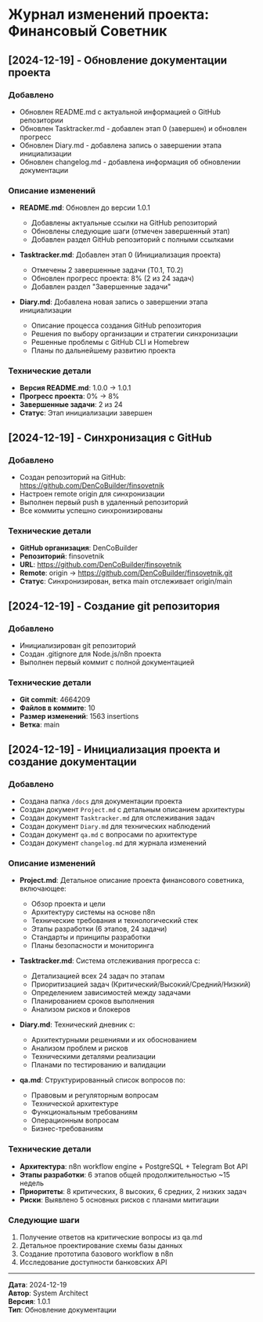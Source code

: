 # Журнал изменений проекта: Финансовый Советник

## [2024-12-19] - Обновление документации проекта

### Добавлено
- Обновлен README.md с актуальной информацией о GitHub репозитории
- Обновлен Tasktracker.md - добавлен этап 0 (завершен) и обновлен прогресс
- Обновлен Diary.md - добавлена запись о завершении этапа инициализации
- Обновлен changelog.md - добавлена информация об обновлении документации

### Описание изменений
- **README.md**: Обновлен до версии 1.0.1
  - Добавлены актуальные ссылки на GitHub репозиторий
  - Обновлены следующие шаги (отмечен завершенный этап)
  - Добавлен раздел GitHub репозиторий с полными ссылками
  
- **Tasktracker.md**: Добавлен этап 0 (Инициализация проекта)
  - Отмечены 2 завершенные задачи (T0.1, T0.2)
  - Обновлен прогресс проекта: 8% (2 из 24 задач)
  - Добавлен раздел "Завершенные задачи"
  
- **Diary.md**: Добавлена новая запись о завершении этапа инициализации
  - Описание процесса создания GitHub репозитория
  - Решения по выбору организации и стратегии синхронизации
  - Решенные проблемы с GitHub CLI и Homebrew
  - Планы по дальнейшему развитию проекта

### Технические детали
- **Версия README.md**: 1.0.0 → 1.0.1
- **Прогресс проекта**: 0% → 8%
- **Завершенные задачи**: 2 из 24
- **Статус**: Этап инициализации завершен

## [2024-12-19] - Синхронизация с GitHub

### Добавлено
- Создан репозиторий на GitHub: https://github.com/DenCoBuilder/finsovetnik
- Настроен remote origin для синхронизации
- Выполнен первый push в удаленный репозиторий
- Все коммиты успешно синхронизированы

### Технические детали
- **GitHub организация**: DenCoBuilder
- **Репозиторий**: finsovetnik
- **URL**: https://github.com/DenCoBuilder/finsovetnik
- **Remote**: origin -> https://github.com/DenCoBuilder/finsovetnik.git
- **Статус**: Синхронизирован, ветка main отслеживает origin/main

## [2024-12-19] - Создание git репозитория

### Добавлено
- Инициализирован git репозиторий
- Создан .gitignore для Node.js/n8n проекта
- Выполнен первый коммит с полной документацией

### Технические детали
- **Git commit**: 4664209
- **Файлов в коммите**: 10
- **Размер изменений**: 1563 insertions
- **Ветка**: main

## [2024-12-19] - Инициализация проекта и создание документации

### Добавлено
- Создана папка `/docs` для документации проекта
- Создан документ `Project.md` с детальным описанием архитектуры
- Создан документ `Tasktracker.md` для отслеживания задач
- Создан документ `Diary.md` для технических наблюдений
- Создан документ `qa.md` с вопросами по архитектуре
- Создан документ `changelog.md` для журнала изменений

### Описание изменений
- **Project.md**: Детальное описание проекта финансового советника, включающее:
  - Обзор проекта и цели
  - Архитектуру системы на основе n8n
  - Технические требования и технологический стек
  - Этапы разработки (6 этапов, 24 задачи)
  - Стандарты и принципы разработки
  - Планы безопасности и мониторинга

- **Tasktracker.md**: Система отслеживания прогресса с:
  - Детализацией всех 24 задач по этапам
  - Приоритизацией задач (Критический/Высокий/Средний/Низкий)
  - Определением зависимостей между задачами
  - Планированием сроков выполнения
  - Анализом рисков и блокеров

- **Diary.md**: Технический дневник с:
  - Архитектурными решениями и их обоснованием
  - Анализом проблем и рисков
  - Техническими деталями реализации
  - Планами по тестированию и валидации

- **qa.md**: Структурированный список вопросов по:
  - Правовым и регуляторным вопросам
  - Технической архитектуре
  - Функциональным требованиям
  - Операционным вопросам
  - Бизнес-требованиям

### Технические детали
- **Архитектура**: n8n workflow engine + PostgreSQL + Telegram Bot API
- **Этапы разработки**: 6 этапов общей продолжительностью ~15 недель
- **Приоритеты**: 8 критических, 8 высоких, 6 средних, 2 низких задач
- **Риски**: Выявлено 5 основных рисков с планами митигации

### Следующие шаги
1. Получение ответов на критические вопросы из qa.md
2. Детальное проектирование схемы базы данных
3. Создание прототипа базового workflow в n8n
4. Исследование доступности банковских API

---

**Дата**: 2024-12-19  
**Автор**: System Architect  
**Версия**: 1.0.1  
**Тип**: Обновление документации

